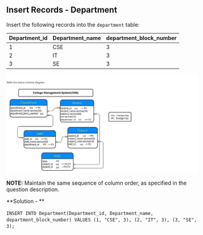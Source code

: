 ## Insert Records - Department

Insert the following records into the `department` table:

| Department_id | Department_name | department_block_number |
|---------------|------------------|-------------------------|
| 1             | CSE              | 3                       |
| 2             | IT               | 3                       |
| 3             | SE               | 3                       |

![Local Image](../images/CMS_Mysql.JPG)

**NOTE:** Maintain the same sequence of column order, as specified in the question description.

**Solution - **

`INSERT INTO Department(Department_id, Department_name, department_block_number)
VALUES (1, "CSE", 3), (2, "IT", 3), (3, "SE", 3);`